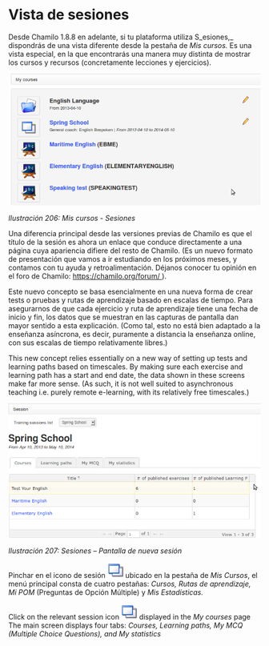 # Vista de sesiones

Desde Chamilo 1.8.8 en adelante, si tu plataforma utiliza S_esiones,_ dispondrás de una vista diferente desde la pestaña de _Mis cursos._ Es una vista especial, en la que encontrarás una manera muy distinta de mostrar los cursos y recursos \(concretamente lecciones y ejercicios\).

![](../../.gitbook/assets/images262%20%284%29.png)

_Ilustración 206: Mis cursos - Sesiones_

Una diferencia principal desde las versiones previas de Chamilo es que el título de la sesión es ahora un enlace que conduce directamente a una página cuya apariencia difiere del resto de Chamilo. \(Es un nuevo formato de presentación que vamos a ir estudiando en los próximos meses, y contamos con tu ayuda y retroalimentación. Déjanos conocer tu opinión en el foro de Chamilo: [http](https://chamilo.org/forum/)[s](https://chamilo.org/forum/)[://chamilo.org/](https://chamilo.org/forum/)[forum/ ](https://chamilo.org/forum/)\).

Este nuevo concepto se basa esencialmente en una nueva forma de crear tests o pruebas y rutas de aprendizaje basado en escalas de tiempo. Para asegurarnos de que cada ejercicio y ruta de aprendizaje tiene una fecha de inicio y fin, los datos que se muestran en las capturas de pantalla dan mayor sentido a esta explicación. \(Como tal, esto no está bien adaptado a la enseñanza asíncrona, es decir, puramente a distancia la enseñanza online, con sus escalas de tiempo relativamente libres.\)

This new concept relies essentially on a new way of setting up tests and learning paths based on timescales. By making sure each exercise and learning path has a start and end date, the data shown in these screens make far more sense. \(As such, it is not well suited to asynchronous teaching i.e. purely remote e-learning, with its relatively free timescales.\)

![](../../.gitbook/assets/graphics370%20%284%29.png)

_Ilustración 207: Sesiones – Pantalla de nueva sesión_

Pinchar en el icono de sesión ![](../../.gitbook/assets/graficos80%20%286%29.png) ubicado en la pestaña de _Mis Cursos_, el menú principal consta de cuatro pestañas: _Cursos, Rutas de aprendizaje, Mi POM_ \(Preguntas de Opción Múltiple\) y _Mis Estadísticas._

Click on the relevant session icon ![](../../.gitbook/assets/graphics372%20%284%29.png) displayed in the _My courses_ page The main screen displays four tabs: _Courses, Learning paths, My MCQ \(Multiple Choice Questions\), and My statistics_

